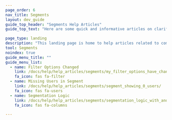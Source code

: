 ```yaml
---
page_order: 6
nav_title: Segments
layout: dev_guide
guide_top_header: "Segments Help Articles"
guide_top_text: "Here are some quick and informative articles on clarifying segmentation logic and filtering issues. <br><br> Learn more about how to use segmentation in your Braze campaigns or Canvases in our <a href='/docs/user_guide/engagement_tools/segments'>Segments</a> section."

page_type: landing
description: "This landing page is home to help articles related to common Segments issues."
tool: Segments
noindex: true
guide_menu_title: ""
guide_menu_list:
  - name: Filter Options Changed
    link: /docs/help/help_articles/segments/my_filter_options_have_changed/
    fa_icon: fas fa-filter
  - name: Missing Users in Segment
    link: /docs/help/help_articles/segments/segment_showing_0_users/
    fa_icon: fas fa-users
  - name: Segmentation Logic
    link: /docs/help/help_articles/segments/segmentation_logic_with_and_or/
    fa_icon: fas fa-columns

---
```

